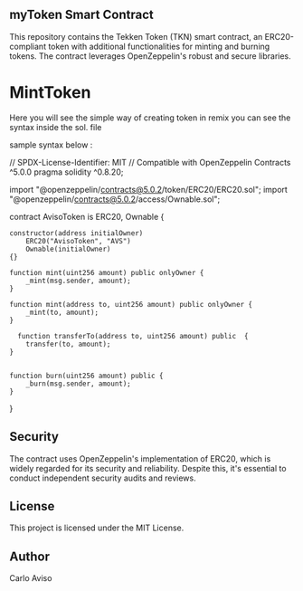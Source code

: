 ## myToken Smart Contract
This repository contains the Tekken Token (TKN) smart contract, an ERC20-compliant token with additional functionalities for minting and burning tokens. The contract leverages OpenZeppelin's robust and secure libraries.

# MintToken
Here you will see the simple way of creating token in remix
you can see the syntax inside the sol. file 

sample syntax below :

   // SPDX-License-Identifier: MIT
// Compatible with OpenZeppelin Contracts ^5.0.0
pragma solidity ^0.8.20;

import "@openzeppelin/contracts@5.0.2/token/ERC20/ERC20.sol";
import "@openzeppelin/contracts@5.0.2/access/Ownable.sol";

contract AvisoToken is ERC20, Ownable {

    constructor(address initialOwner)
        ERC20("AvisoToken", "AVS")
        Ownable(initialOwner)
    {}

    function mint(uint256 amount) public onlyOwner {
        _mint(msg.sender, amount);
    }

    function mint(address to, uint256 amount) public onlyOwner {
        _mint(to, amount);
    }

      function transferTo(address to, uint256 amount) public  {
        transfer(to, amount);
    }
    

    function burn(uint256 amount) public {
        _burn(msg.sender, amount);
    }  

  
}

## Security
The contract uses OpenZeppelin's implementation of ERC20, which is widely regarded for its security and reliability. Despite this, it's essential to conduct independent security audits and reviews.

## License
This project is licensed under the MIT License.
## Author
Carlo Aviso
